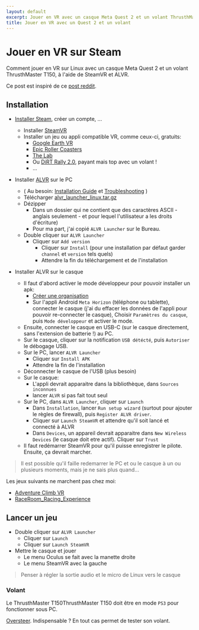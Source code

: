 ```yaml
---
layout: default
excerpt: Jouer en VR avec un casque Meta Quest 2 et un volant ThrusthMaster T150, à l'aide de SteamVR et ALVR.
title: Jouer en VR avec un Quest 2 et un volant
---
```


# Jouer en VR sur Steam

Comment jouer en VR sur Linux avec un casque Meta Quest 2 et un volant ThrusthMaster T150, à l'aide de SteamVR et ALVR.

Ce post est inspiré de ce [post reddit](https://www.reddit.com/r/linux_gaming/comments/1apuds8/my_setup_experience_with_meta_quest_2_on_linux/?tl=fr).

## Installation

- [Installer Steam](https://store.steampowered.com/about/), créer un compte, ...
    - Installer [SteamVR](https://store.steampowered.com/app/250820/SteamVR/?l=french)
    - Installer un jeu ou appli compatible VR, comme ceux-ci, gratuits:
        - [Google Earth VR](https://store.steampowered.com/app/348250/Google_Earth_VR/)
        - [Epic Roller Coasters](https://store.steampowered.com/app/787790/Epic_Roller_Coasters/)
        - [The Lab](https://store.steampowered.com/app/450390/The_Lab/)
        - Ou [DiRT Rally 2.0](https://store.steampowered.com/app/690790/DiRT_Rally_20/), payant mais top avec un volant !
        - ...  
- Installer [ALVR](https://github.com/alvr-org/ALVR) sur le PC
    - ( Au besoin: [Installation Guide](https://github.com/alvr-org/ALVR/wiki/Installation-guide) et [Troubleshooting](https://github.com/alvr-org/ALVR/wiki/Linux-Troubleshooting) )
    - Télécharger [alvr_launcher_linux.tar.gz](https://github.com/alvr-org/ALVR/releases/latest/download/alvr_launcher_linux.tar.gz)
    - Dézipper 
        - Dans un dossier qui ne contient que des caractères ASCII - anglais seulement - et pour lequel l'utilisateur a les droits d'écriture)
        - Pour ma part, j'ai copié `ALVR Launcher` sur le Bureau.
    - Double cliquer sur `ALVR Launcher`
        - Cliquer sur `Add version`
            - Cliquer sur `Install` (pour une installation par défaut garder `channel` et `version` tels quels)
            - Attendre la fin du téléchargement et de l'installation
        
- Installer ALVR sur le casque
    - Il faut d'abord activer le mode développeur pour pouvoir installer un apk:
        - [Créer une organisation](https://developer.oculus.com/manage/organizations/create/)
        - Sur l'appli Android `Meta Horizon` (téléphone ou tablette), connecter le casque (j'ai du effacer les données de l'appli pour pouvoir re-connecter le casque), Choisir `Paramètres du casque`, puis `Mode développeur` et activer le mode.
    - Ensuite, connecter le casque en USB-C (sur le casque directement, sans l'extension de batterie !) au PC.
    - Sur le casque, cliquer sur la notification `USB détécté`, puis `Autoriser` le débogage USB.
    - Sur le PC, lancer `ALVR Launcher`
        - Cliquer sur `Install APK`
        - Attendre la fin de l'installation
    - Déconnecter le casque de l'USB (plus besoin)
    - Sur le casque:
        - L'appli devrait apparaitre dans la bibliothèque, dans `Sources inconnues`
        - lancer `ALVR` si pas fait tout seul
    - Sur le PC, dans `ALVR Launcher`, cliquer sur `Launch`
        - Dans `Installation`, lancer `Run setup wizard` (surtout pour ajouter le règles de firewall), puis `Register ALVR driver`.
        - Cliquer sur `Launch SteamVR` et attendre qu'il soit lancé et connecté à ALVR
        - Dans `Devices`, un appareil devrait apparaitre dans `New Wireless Devices` (le casque doit etre actif). Cliquer sur `Trust`
    - Il faut redémarrer SteamVR pour qu'il puisse enregistrer le pilote. Ensuite, ça devrait marcher.

> Il est possible qu'il faille redemarrer le PC et ou le casque à un ou plusieurs moments, mais je ne sais plus quand...

Les jeux suivants ne marchent pas chez moi:

- [Adventure Climb VR](https://store.steampowered.com/app/1040430/Adventure_Climb_VR/)
- [RaceRoom_Racing_Experience](https://store.steampowered.com/app/211500/RaceRoom_Racing_Experience/)

## Lancer un jeu    

- Double cliquer sur `ALVR Launcher`
    - Cliquer sur `Launch`
    - Cliquer sur `Launch SteamVR`
- Mettre le casque et jouer
    - Le menu Oculus se fait avec la manette droite 
    - Le menu SteamVR avec la gauche

> Penser à régler la sortie audio et le micro de Linux vers le casque

### Volant

Le ThrusthMaster T150ThrusthMaster T150 doit être en mode `PS3` pour fonctionner sous PC.

[Oversteer](https://github.com/berarma/oversteer?tab=readme-ov-file). Indispensable ? En tout cas permet de tester son volant.
